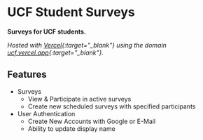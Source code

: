# UCF Student Surveys

**Surveys for UCF students.**

_Hosted with [Vercel](https://vercel.com){:target="\_blank"} using the domain [ucf.vercel.app](https://ucf.vercel.app){:target="\_blank"}._

## Features

- Surveys
  - View & Participate in active surveys
  - Create new scheduled surveys with specified participants
- User Authentication
  - Create New Accounts with Google or E-Mail
  - Ability to update display name
